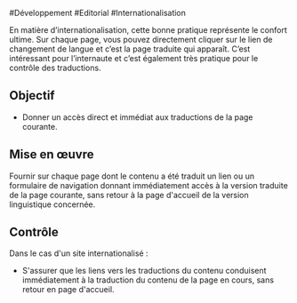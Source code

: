 
#Développement #Editorial #Internationalisation

En matière d’internationalisation, cette bonne pratique représente le confort ultime. Sur chaque page, vous pouvez directement cliquer sur le lien de changement de langue et c’est la page traduite qui apparaît. C’est intéressant pour l’internaute et c’est également très pratique pour le contrôle des traductions.

Objectif
--------

*   Donner un accès direct et immédiat aux traductions de la page courante.

Mise en œuvre
-------------

Fournir sur chaque page dont le contenu a été traduit un lien ou un formulaire de navigation donnant immédiatement accès à la version traduite de la page courante, sans retour à la page d'accueil de la version linguistique concernée.

Contrôle
--------

Dans le cas d'un site internationalisé :

*   S'assurer que les liens vers les traductions du contenu conduisent immédiatement à la traduction du contenu de la page en cours, sans retour en page d'accueil.
